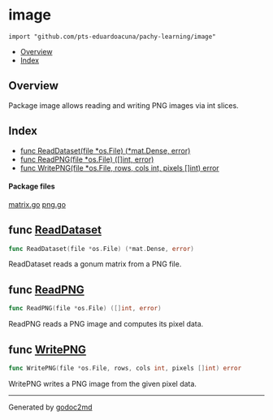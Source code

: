 

# image
`import "github.com/pts-eduardoacuna/pachy-learning/image"`

* [Overview](#pkg-overview)
* [Index](#pkg-index)

## <a name="pkg-overview">Overview</a>
Package image allows reading and writing PNG images via int slices.




## <a name="pkg-index">Index</a>
* [func ReadDataset(file *os.File) (*mat.Dense, error)](#ReadDataset)
* [func ReadPNG(file *os.File) ([]int, error)](#ReadPNG)
* [func WritePNG(file *os.File, rows, cols int, pixels []int) error](#WritePNG)


#### <a name="pkg-files">Package files</a>
[matrix.go](/src/github.com/pts-eduardoacuna/pachy-learning/image/matrix.go) [png.go](/src/github.com/pts-eduardoacuna/pachy-learning/image/png.go) 





## <a name="ReadDataset">func</a> [ReadDataset](/src/target/matrix.go?s=113:164#L1)
``` go
func ReadDataset(file *os.File) (*mat.Dense, error)
```
ReadDataset reads a gonum matrix from a PNG file.



## <a name="ReadPNG">func</a> [ReadPNG](/src/target/png.go?s=579:621#L17)
``` go
func ReadPNG(file *os.File) ([]int, error)
```
ReadPNG reads a PNG image and computes its pixel data.



## <a name="WritePNG">func</a> [WritePNG](/src/target/png.go?s=199:263#L2)
``` go
func WritePNG(file *os.File, rows, cols int, pixels []int) error
```
WritePNG writes a PNG image from the given pixel data.








- - -
Generated by [godoc2md](http://godoc.org/github.com/davecheney/godoc2md)
